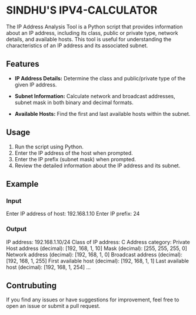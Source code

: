 # SINDHU'S IPV4-CALCULATOR

The IP Address Analysis Tool is a Python script that provides information about an IP address, including its class, public or private type, network details, and available hosts. This tool is useful for understanding the characteristics of an IP address and its associated subnet.

## Features

- **IP Address Details:** Determine the class and public/private type of the given IP address.
  
- **Subnet Information:** Calculate network and broadcast addresses, subnet mask in both binary and decimal formats.

- **Available Hosts:** Find the first and last available hosts within the subnet.

## Usage

1. Run the script using Python.
2. Enter the IP address of the host when prompted.
3. Enter the IP prefix (subnet mask) when prompted.
4. Review the detailed information about the IP address and its subnet.

## Example

### Input
Enter IP address of host: 192.168.1.10
Enter IP prefix: 24

### Output
IP address: 192.168.1.10/24
Class of IP address: C
Address category: Private
Host address (decimal): [192, 168, 1, 10]
Mask (decimal): [255, 255, 255, 0]
Network address (decimal): [192, 168, 1, 0]
Broadcast address (decimal): [192, 168, 1, 255]
First available host (decimal): [192, 168, 1, 1]
Last available host (decimal): [192, 168, 1, 254]
...

## Contrubuting
If you find any issues or have suggestions for improvement, feel free to open an issue or submit a pull request.
